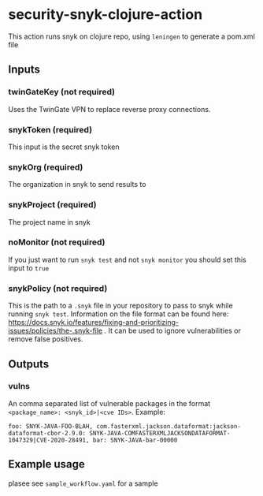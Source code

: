 # security-snyk-clojure-action

This action runs snyk on clojure repo, using `leningen` to generate a pom.xml file

## Inputs
### twinGateKey (not required)
Uses the TwinGate VPN to replace reverse proxy connections.

### snykToken (required)
This input is the secret snyk token

### snykOrg (required)
The organization in snyk to send results to

### snykProject (required)
The project name in snyk

### noMonitor (not required)
If you just want to run `snyk test` and not `snyk monitor` you should set this input to `true`

### snykPolicy (not required)
This is the path to a `.snyk` file in your repository to pass to snyk while running `snyk test`. Information on the file format can be found here: https://docs.snyk.io/features/fixing-and-prioritizing-issues/policies/the-.snyk-file . It can be used to ignore vulnerabilities or remove false positives.

## Outputs
### vulns
An comma separated list of vulnerable packages in the format `<package_name>: <snyk_id>|<cve IDs>`. Example:
```
foo: SNYK-JAVA-FOO-BLAH, com.fasterxml.jackson.dataformat:jackson-dataformat-cbor-2.9.0: SNYK-JAVA-COMFASTERXMLJACKSONDATAFORMAT-1047329|CVE-2020-28491, bar: SNYK-JAVA-bar-00000
```

## Example usage
plasee see `sample_workflow.yaml` for a sample

